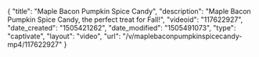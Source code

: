 {
    "title": "Maple Bacon Pumpkin Spice Candy",
    "description": "Maple Bacon Pumpkin Spice Candy, the perfect treat for Fall!",
    "videoid": "117622927",
    "date_created": "1505421262",
    "date_modified": "1505491073",
    "type": "captivate",
    "layout": "video",
    "url": "\/v\/maplebaconpumpkinspicecandy-mp4\/117622927"
}